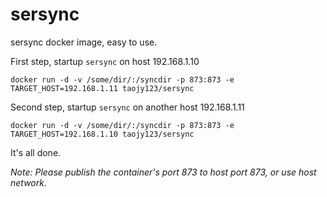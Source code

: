 # sersync

sersync docker image, easy to use.


First step, startup `sersync` on host 192.168.1.10
```
docker run -d -v /some/dir/:/syncdir -p 873:873 -e TARGET_HOST=192.168.1.11 taojy123/sersync
```


Second step, startup `sersync` on another host 192.168.1.11
```
docker run -d -v /some/dir/:/syncdir -p 873:873 -e TARGET_HOST=192.168.1.10 taojy123/sersync
```

It's all done.

*Note: Please publish the container's port 873 to host port 873, or use host network.*

